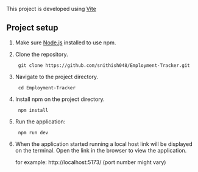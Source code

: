 This project is developed using [Vite](https://vitejs.dev/guide/)

## Project setup

1. Make sure [Node.js](https://nodejs.org/en/download/package-manager) installed to use npm. 

2. Clone the repository.

        git clone https://github.com/snithish048/Employment-Tracker.git

3. Navigate to the project directory.

        cd Employment-Tracker

4. Install npm on the project directory.

        npm install 

5. Run the application:

        npm run dev

6. When the application started running a local host link will be displayed on the terminal.
  Open the link in the browser to view the application.

    for example:  http://localhost:5173/ (port number might vary)
